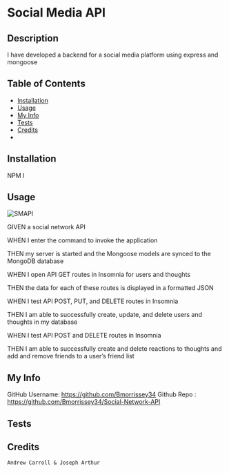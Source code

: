 # Social Media API

## Description
I have developed a backend for a social media platform using express and mongoose

## Table of Contents

- [Installation](#Installation)
- [Usage](https://github.com/Bmorrissey34/README-Maker/blob/main/README.md#Usage)
- [My Info](https://github.com/Bmorrissey34/README-Maker/blob/main/README.md#my-info)
- [Tests](https://github.com/Bmorrissey34/README-Maker/blob/main/README.md#Tests)
- [Credits](https://github.com/Bmorrissey34/README-Maker/blob/main/README.md#Credits)
-


## Installation
NPM I

## Usage

![SMAPI](https://user-images.githubusercontent.com/88950762/151812658-1d2a750e-6aa8-4426-83b9-ca673910fca0.PNG)

GIVEN a social network API

WHEN I enter the command to invoke the application

THEN my server is started and the Mongoose models are synced to the MongoDB database

WHEN I open API GET routes in Insomnia for users and thoughts

THEN the data for each of these routes is displayed in a formatted JSON

WHEN I test API POST, PUT, and DELETE routes in Insomnia

THEN I am able to successfully create, update, and delete users and thoughts in my database

WHEN I test API POST and DELETE routes in Insomnia

THEN I am able to successfully create and delete reactions to thoughts and add and remove friends to a user’s friend list

## My Info
GitHub Username: https://github.com/Bmorrissey34
Github Repo : https://github.com/Bmorrissey34/Social-Network-API

## Tests
      

## Credits
    Andrew Carroll & Joseph Arthur

    
    
